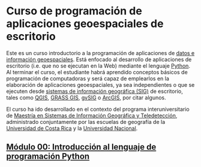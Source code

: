 Curso de programación de aplicaciones geoespaciales de escritorio
=================================================================

Este es un curso introductorio a la programación de aplicaciones de [datos e información geoespaciales](https://es.wikipedia.org/wiki/Informaci%C3%B3n_geogr%C3%A1fica). Está enfocado al desarrollo de aplicaciones de escritorio (i.e. que no se ejecutan en la Web) mediante el lenguaje [Python](https://www.python.org). Al terminar el curso, el estudiante habrá aprendido conceptos básicos de programación de computadoras y será capaz de emplearlos en la elaboración de aplicaciones geoespaciales, ya sea independientes o que se ejecuten desde [sistemas de información geográfica (SIG)](https://es.wikipedia.org/wiki/Sistema_de_informaci%C3%B3n_geogr%C3%A1fica) de escritorio, tales como [QGIS](https://qgis.org/), [GRASS GIS](https://grass.osgeo.org/), [gvSIG](http://www.gvsig.com/) o [ArcGIS](https://www.arcgis.com/), por citar algunos.

El curso ha ido desarrollado en el contexto del programa interuniversitario de [Maestría en Sistemas de Información Geográfica y Teledetección](http://www.mpsigte.geo.una.ac.cr/), administrado conjuntamente por las escuelas de geografía de la [Universidad de Costa Rica](https://www.ucr.ac.cr/) y la [Universidad Nacional](http://www.una.ac.cr/).

## [Módulo 00: Introducción al lenguaje de programación Python](00-Introduccion-Python/)
